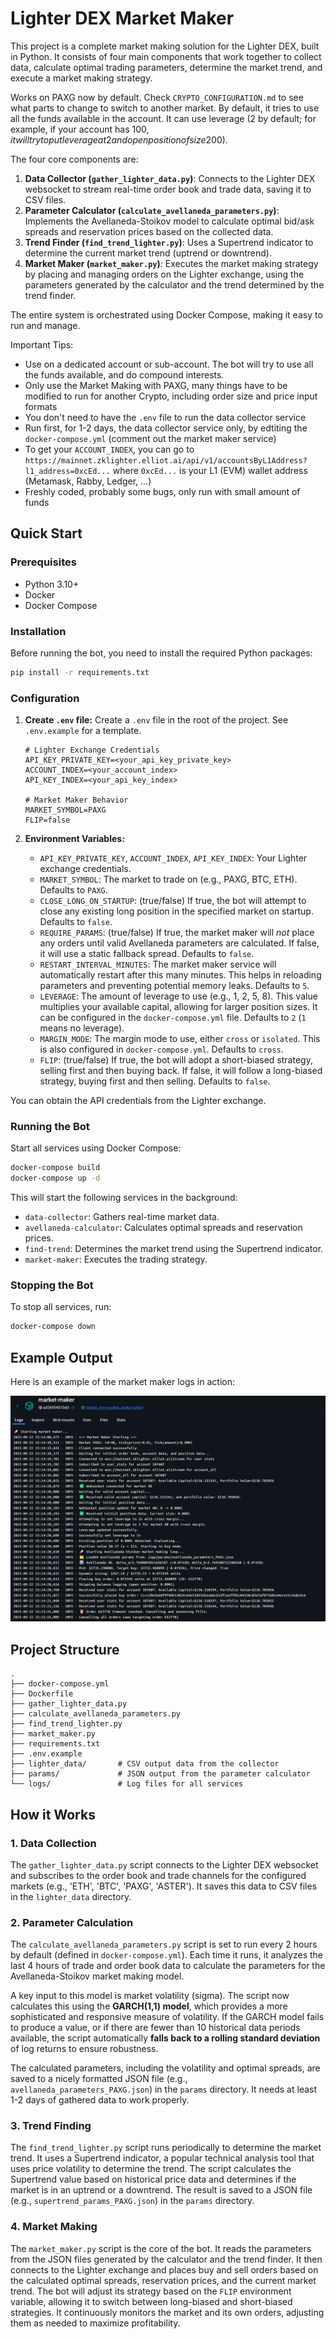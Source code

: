 # Lighter DEX Market Maker

This project is a complete market making solution for the Lighter DEX, built in Python. It consists of four main components that work together to collect data, calculate optimal trading parameters, determine the market trend, and execute a market making strategy.

Works on PAXG now by default. Check `CRYPTO_CONFIGURATION.md` to see what parts to change to switch to another market.
By default, it tries to use all the funds available in the account. It can use leverage (2 by default; for example, if your account has 100$, it will try to put leverage at 2 and open position of size 200$).

The four core components are:
1.  **Data Collector (`gather_lighter_data.py`)**: Connects to the Lighter DEX websocket to stream real-time order book and trade data, saving it to CSV files.
2.  **Parameter Calculator (`calculate_avellaneda_parameters.py`)**: Implements the Avellaneda-Stoikov model to calculate optimal bid/ask spreads and reservation prices based on the collected data.
3.  **Trend Finder (`find_trend_lighter.py`)**: Uses a Supertrend indicator to determine the current market trend (uptrend or downtrend).
4.  **Market Maker (`market_maker.py`)**: Executes the market making strategy by placing and managing orders on the Lighter exchange, using the parameters generated by the calculator and the trend determined by the trend finder.

The entire system is orchestrated using Docker Compose, making it easy to run and manage.

Important Tips:
- Use on a dedicated account or sub-account. The bot will try to use all the funds available, and do compound interests.
- Only use the Market Making with PAXG, many things have to be modified to run for another Crypto, including order size and price input formats
- You don't need to have the `.env` file to run the data collector service
- Run first, for 1-2 days, the data collector service only, by edtiting the `docker-compose.yml`  (comment out the market maker service)
- To get your `ACCOUNT_INDEX`, you can go to\
   `https://mainnet.zklighter.elliot.ai/api/v1/accountsByL1Address?l1_address=0xcEd...` where `0xcEd...` is your L1 (EVM) wallet address (Metamask, Rabby, Ledger, ...)
- Freshly coded, probably some bugs, only run with small amount of funds

## Quick Start

### Prerequisites
*   Python 3.10+
*   Docker
*   Docker Compose

### Installation

Before running the bot, you need to install the required Python packages:

```bash
pip install -r requirements.txt
```

### Configuration

1.  **Create `.env` file:** Create a `.env` file in the root of the project. See `.env.example` for a template.

    ```env
    # Lighter Exchange Credentials
    API_KEY_PRIVATE_KEY=<your_api_key_private_key>
    ACCOUNT_INDEX=<your_account_index>
    API_KEY_INDEX=<your_api_key_index>

    # Market Maker Behavior
    MARKET_SYMBOL=PAXG
    FLIP=false
    ```

2.  **Environment Variables:**
    *   `API_KEY_PRIVATE_KEY`, `ACCOUNT_INDEX`, `API_KEY_INDEX`: Your Lighter exchange credentials.
    *   `MARKET_SYMBOL`: The market to trade on (e.g., PAXG, BTC, ETH). Defaults to `PAXG`.
    *   `CLOSE_LONG_ON_STARTUP`: (true/false) If true, the bot will attempt to close any existing long position in the specified market on startup. Defaults to `false`.
    *   `REQUIRE_PARAMS`: (true/false) If true, the market maker will *not* place any orders until valid Avellaneda parameters are calculated. If false, it will use a static fallback spread. Defaults to `false`.
    *   `RESTART_INTERVAL_MINUTES`: The market maker service will automatically restart after this many minutes. This helps in reloading parameters and preventing potential memory leaks. Defaults to `5`.
    *   `LEVERAGE`: The amount of leverage to use (e.g., 1, 2, 5, 8). This value multiplies your available capital, allowing for larger position sizes. It can be configured in the `docker-compose.yml` file. Defaults to `2` (`1` means no leverage).
    *   `MARGIN_MODE`: The margin mode to use, either `cross` or `isolated`. This is also configured in `docker-compose.yml`. Defaults to `cross`.
    *   `FLIP`: (true/false) If true, the bot will adopt a short-biased strategy, selling first and then buying back. If false, it will follow a long-biased strategy, buying first and then selling. Defaults to `false`.

You can obtain the API credentials from the Lighter exchange.

### Running the Bot

Start all services using Docker Compose:
```bash
docker-compose build
docker-compose up -d
```

This will start the following services in the background:
*   `data-collector`: Gathers real-time market data.
*   `avellaneda-calculator`: Calculates optimal spreads and reservation prices.
*   `find-trend`: Determines the market trend using the Supertrend indicator.
*   `market-maker`: Executes the trading strategy.

### Stopping the Bot

To stop all services, run:
```bash
docker-compose down
```

## Example Output

Here is an example of the market maker logs in action:

![Market Maker Logs](screen.png)

## Project Structure

```
.
├── docker-compose.yml
├── Dockerfile
├── gather_lighter_data.py
├── calculate_avellaneda_parameters.py
├── find_trend_lighter.py
├── market_maker.py
├── requirements.txt
├── .env.example
├── lighter_data/       # CSV output data from the collector
├── params/             # JSON output from the parameter calculator
└── logs/               # Log files for all services
```

## How it Works

### 1. Data Collection

The `gather_lighter_data.py` script connects to the Lighter DEX websocket and subscribes to the order book and trade channels for the configured markets (e.g., 'ETH', 'BTC', 'PAXG', 'ASTER'). It saves this data to CSV files in the `lighter_data` directory.

### 2. Parameter Calculation

The `calculate_avellaneda_parameters.py` script is set to run every 2 hours by default (defined in `docker-compose.yml`). Each time it runs, it analyzes the last 4 hours of trade and order book data to calculate the parameters for the Avellaneda-Stoikov market making model.

A key input to this model is market volatility (sigma). The script now calculates this using the **GARCH(1,1) model**, which provides a more sophisticated and responsive measure of volatility. If the GARCH model fails to produce a value, or if there are fewer than 10 historical data periods available, the script automatically **falls back to a rolling standard deviation** of log returns to ensure robustness.

The calculated parameters, including the volatility and optimal spreads, are saved to a nicely formatted JSON file (e.g., `avellaneda_parameters_PAXG.json`) in the `params` directory. It needs at least 1-2 days of gathered data to work properly.

### 3. Trend Finding

The `find_trend_lighter.py` script runs periodically to determine the market trend. It uses a Supertrend indicator, a popular technical analysis tool that uses price volatility to determine the trend. The script calculates the Supertrend value based on historical price data and determines if the market is in an uptrend or a downtrend. The result is saved to a JSON file (e.g., `supertrend_params_PAXG.json`) in the `params` directory.

### 4. Market Making

The `market_maker.py` script is the core of the bot. It reads the parameters from the JSON files generated by the calculator and the trend finder. It then connects to the Lighter exchange and places buy and sell orders based on the calculated optimal spreads, reservation prices, and the current market trend. The bot will adjust its strategy based on the `FLIP` environment variable, allowing it to switch between long-biased and short-biased strategies. It continuously monitors the market and its own orders, adjusting them as needed to maximize profitability.

